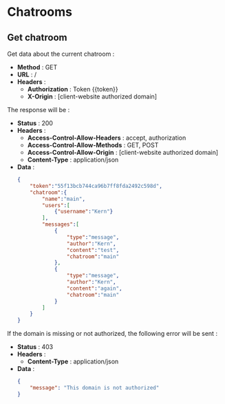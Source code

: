 Chatrooms
=============
Get chatroom
------------

Get data about the current chatroom :

- **Method** : GET
- **URL** : /
- **Headers** :
    * **Authorization** : Token {{token}}
    * **X-Origin** : [client-website authorized domain]

The response will be :

- **Status** : 200
- **Headers** :
    * **Access-Control-Allow-Headers** : accept, authorization
    * **Access-Control-Allow-Methods** : GET, POST
    * **Access-Control-Allow-Origin** : [client-website authorized domain]
    * **Content-Type** : application/json
- **Data** :
    ```json
    {
        "token":"55f13bcb744ca96b7ff8fda2492c598d",
        "chatroom":{
            "name":"main",
            "users":[
                {"username":"Kern"}
            ],
            "messages":[
                {
                    "type":"message",
                    "author":"Kern",
                    "content":"test",
                    "chatroom":"main"
                },
                {
                    "type":"message",
                    "author":"Kern",
                    "content":"again",
                    "chatroom":"main"
                }
            ]
        }
    }
    ```

If the domain is missing or not authorized, the following error will be sent :

- **Status** : 403
- **Headers** :
    * **Content-Type** : application/json
- **Data** :
    ```json
    {
        "message": "This domain is not authorized"
    }
    ```